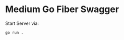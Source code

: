 Medium Go Fiber Swagger
====================================



Start Server via:
```sh
go run .
```